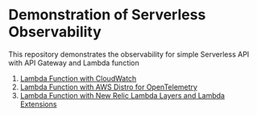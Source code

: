 # Demonstration of Serverless Observability 

This repository demonstrates the observability for simple Serverless API with API Gateway and Lambda function
1. [Lambda Function with CloudWatch](/1-lambda-cw/)
2. [Lambda Function with AWS Distro for OpenTelemetry](/2-lambda-adot/)
3. [Lambda Function with New Relic Lambda Layers and Lambda Extensions](/3-lambda-nr/)